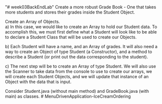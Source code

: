 "# week03BackEndLab" 
Create a more robust Grade Book - One that takes more students and stores their grades inside the Student Object.

Create an Array of Objects.  
a) In this case, we would like to create an Array to hold our Student data. To accomplish this, we must first define what a Student will look like to be able to declare a Student Class that will be used to create our Objects.

b) Each Student will have a name, and an Array of grades. It will also need a way to create an Object of type Student (a Constructor), and a method to describe a Student (or print out the data corresponding to the student). 

c) The next step will be to create an Array of type Student. We will also use the Scanner to take data from the console to use to create our arrays, we will create each Student Objects, and we will update that instance of an Object with the data that is input. 

Consider Student.java (without main method) and GradeBook.java (with main) as classes.
#   M e n u D r i v e n A p p l i c a t i o n - I c e C r e a m O r d e r i n g  
 